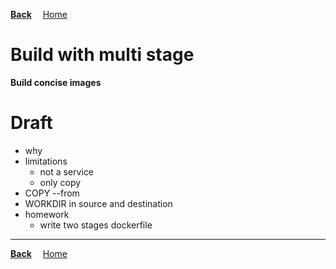 **[Back](../README.md)**
&emsp;[Home](/README.md)

# Build with multi stage

**Build concise images**

# Draft
- why
- limitations
  - not a service
  - only copy
- COPY --from
- WORKDIR in source and destination
- homework
  - write two stages dockerfile

---
**[Back](../README.md)**
&emsp;[Home](/README.md)
